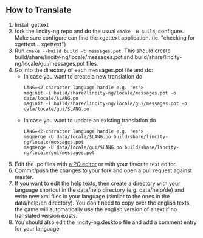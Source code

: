 ## How to Translate

 1. Install gettext
 2. fork the lincity-ng repo and do the usual `cmake -B build`, configure.
    Make sure configure can find the xgettext application.
    (ie. "checking for xgettext... xgettext")
 3. Run `cmake --build build -t messages.pot`. This should create
    build/share/lincity-ng/locale/messages.pot and
    build/share/lincity-ng/locale/gui/messages.pot files.
 4. Go into the directory of each messages.pot file and do:
    - In case you want to create a new translation do
      ```
      LANG=<2-character language handle e.g. 'es'>
      msginit -i build/share/lincity-ng/locale/messages.pot -o data/locale/$LANG.po
      msginit -i build/share/lincity-ng/locale/gui/messages.pot -o data/locale/gui/$LANG.po
      ```
    - In case you want to update an existing translation do
      ```
      LANG=<2-character language handle e.g. 'es'>
      msgmerge -U data/locale/$LANG.po build/share/lincity-ng/locale/messages.pot
      msgmerge -U data/locale/gui/$LANG.po build/share/lincity-ng/locale/gui/messages.pot
      ```
 5. Edit the .po files with [a PO editor](
    https://www.gnu.org/software/trans-coord/manual/web-trans/html_node/PO-Editors.html)
    or with your favorite text editor.
 6. Commit/push the changes to your fork and open a pull request against master.
 7. If you want to edit the help texts, then create a directory with your
    language shortcut in the data/help directory (e.g. data/help/de) and write
    new xml files in your language (similar to the ones in the data/help/en
    directory). You don't need to copy over the english texts, the game will
    automatically use the english version of a text if no translated version
    exists.
 8. You should also edit the lincity-ng.desktop file and add a comment entry for
    your language
